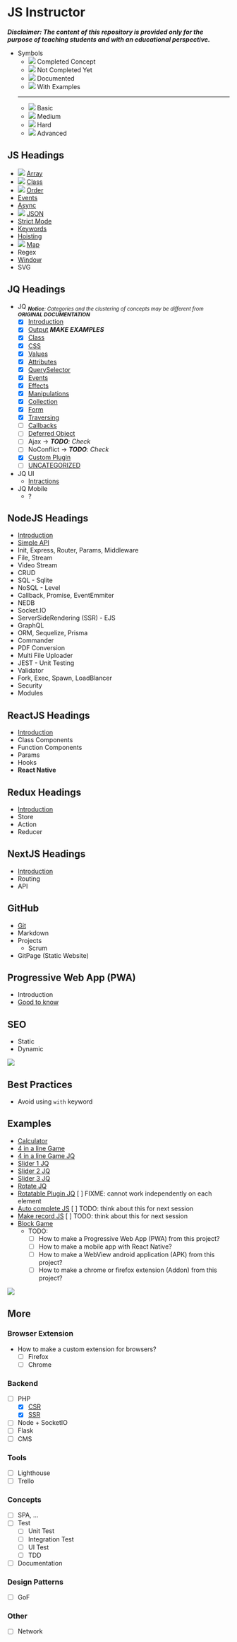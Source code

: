 # JS Instructor
***Disclaimer: The content of this repository is provided only for the purpose of teaching students and with an educational perspective.***
- Symbols
    - ![](-/i.png) Completed Concept
    - ![](-/n.png) Not Completed Yet
    - ![](-/d.png) Documented
    - ![](-/e.png) With Examples
    ---
    - ![](-/1.png) Basic
    - ![](-/2.png) Medium
    - ![](-/3.png) Hard
    - ![](-/4.png) Advanced
    

## JS Headings
- ![](-/i.png) [Array](concepts/array/README.md)
- ![](-/i.png) [Class](concepts/class/README.md)
- ![](-/i.png) [Order](concepts/order/README.md)
- [Events](concepts/events/README.md)
- [Async](concepts/async/README.md)
- ![](-/i.png) [JSON](concepts/json/README.md)
- [Strict Mode](concepts/strict/README.md)
- [Keywords](concepts/keywords/README.md)
- [Hoisting](concepts/hoisting/README.md)
- ![](-/i.png) [Map](concepts/map/README.md)
- Regex
- [Window](concepts/window/README.md)
- SVG

## JQ Headings
- JQ <sub>_**Notice**: Categories and the clustering of concepts may be different from **ORIGINAL DOCUMENTATION**_</sub>
    - [x] [Introduction](frameworks/jquery/introduction/README.md)
    - [x] [Output](frameworks/jquery/echo/README.md) ***MAKE EXAMPLES***
    - [x] [Class](frameworks/jquery/class/README.md)
    - [x] [CSS](frameworks/jquery/css/README.md)
    - [x] [Values](frameworks/jquery/values/README.md)
    - [x] [Attributes](frameworks/jquery/attributes/README.md)
    - [x] [QuerySelector](frameworks/jquery/selector/README.md)
    - [x] [Events](frameworks/jquery/events/README.md)
    - [x] [Effects](frameworks/jquery/effects/README.md)
    - [x] [Manipulations](frameworks/jquery/manipulations/README.md)
    - [x] [Collection](frameworks/jquery/collection/README.md)
    - [x] [Form](frameworks/jquery/form/README.md)
    - [x] [Traversing](frameworks/jquery/traversing/README.md)
    - [ ] [Callbacks](frameworks/jquery/callbacks/README.md)
    - [ ] [Deferred Object](frameworks/jquery/deferred/README.md)
    - [ ] Ajax -> _**TODO**: Check_
    - [ ] NoConflict -> _**TODO**: Check_
    - [x] [Custom Plugin](frameworks/jquery/examples/jq-rotatable.html)
    - [ ] [UNCATEGORIZED](frameworks/jquery/uncategorized/README.md)
- JQ UI
    - [Intractions](frameworks/jquery/ui/intractions/README.md)
- JQ Mobile
    - ?

## NodeJS Headings
- [Introduction](frameworks/nodejs/introduction/README.md)
- [Simple API](frameworks/nodejs/simple-api/README.md)
- Init, Express, Router, Params, Middleware
- File, Stream
- Video Stream
- CRUD
- SQL - Sqlite
- NoSQL - Level
- Callback, Promise, EventEmmiter
- NEDB
- Socket.IO
- ServerSideRendering (SSR) - EJS
- GraphQL
- ORM, Sequelize, Prisma
- Commander
- PDF Conversion
- Multi File Uploader
- JEST - Unit Testing
- Validator
- Fork, Exec, Spawn, LoadBlancer
- Security
- Modules

## ReactJS Headings
- [Introduction](frameworks/reactjs/introduction/README.md)
- Class Components
- Function Components
- Params
- Hooks
- **React Native**

## Redux Headings
- [Introduction](frameworks/redux/introduction/README.md)
- Store
- Action
- Reducer

## NextJS Headings
- [Introduction](frameworks/nextjs/introduction/README.md)
- Routing
- API

## GitHub
- [Git](more/git/introduction/README.md)
- Markdown
- Projects
    - Scrum
- GitPage (Static Website)

## Progressive Web App (PWA)
- Introduction
- [Good to know](more/pwa/good-to-know/README.md)


## SEO
- Static
- Dynamic


![](assets/spacer.png)


## Best Practices
- Avoid using `with` keyword

## Examples
- [Calculator](concepts/array/js-example-calculator.html)
- [4 in a line Game](concepts/array/js-example-4-in-a-line-game.html)
- [4 in a line Game JQ](frameworks/jquery/examples/jq-example-4-in-a-line-game.html)
- [Slider 1 JQ](frameworks/jquery/examples/jq-slider.html)
- [Slider 2 JQ](frameworks/jquery/examples/jq-slider-2.html)
- [Slider 3 JQ](frameworks/jquery/examples/jq-slider-3.html)
- [Rotate JQ](frameworks/jquery/examples/jq-rotate.html)
- [Rotatable Plugin JQ](frameworks/jquery/examples/jq-rotatable.html) [ ] FIXME: cannot work independently on each element
- [Auto complete JS](source/auto-complete.html) [ ] TODO: think about this for next session
- [Make record JS](source/make-record.html) [ ] TODO: think about this for next session
- [Block Game](concepts/array/js-example-block-game.html)
    - TODO:
        - [ ] How to make a Progressive Web App (PWA) from this project?
        - [ ] How to make a mobile app with React Native?
        - [ ] How to make a WebView android application (APK) from this project?
        - [ ] How to make a chrome or firefox extension (Addon) from this project?

![](assets/spacer.png)

## More
### Browser Extension
- How to make a custom extension for browsers?
    - [ ] Firefox
    - [ ] Chrome
### Backend
- [ ] PHP
    - [x] [CSR](examples/csr-with-php/README.md)
    - [x] [SSR](examples/ssr-with-php/README.md)
- [ ] Node + SocketIO
- [ ] Flask
- [ ] CMS
### Tools
- [ ] Lighthouse
- [ ] Trello
<!-- 
### Analytic Tools
- [ ] Microsoft
    - Clarity
- [ ] Google 
    - Analytics 
    - Data Studio
    - Search Console
    - Tag Manager
-->
### Concepts
- [ ] SPA, ...
- [ ] Test
    - [ ] Unit Test
    - [ ] Integration Test
    - [ ] UI Test
    - [ ] TDD
- [ ] Documentation
### Design Patterns
- [ ] GoF
### Other
- [ ] Network
